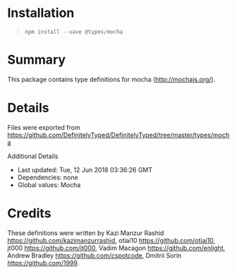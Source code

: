 # Installation
> `npm install --save @types/mocha`

# Summary
This package contains type definitions for mocha (http://mochajs.org/).

# Details
Files were exported from https://github.com/DefinitelyTyped/DefinitelyTyped/tree/master/types/mocha

Additional Details
 * Last updated: Tue, 12 Jun 2018 03:36:26 GMT
 * Dependencies: none
 * Global values: Mocha

# Credits
These definitions were written by Kazi Manzur Rashid <https://github.com/kazimanzurrashid>, otiai10 <https://github.com/otiai10>, jt000 <https://github.com/jt000>, Vadim Macagon <https://github.com/enlight>, Andrew Bradley <https://github.com/cspotcode>, Dmitrii Sorin <https://github.com/1999>.
